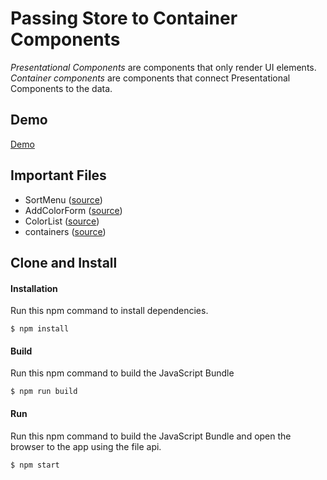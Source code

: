 Passing Store to Container Components
=====================
*Presentational Components* are components that only render UI elements. *Container components* are components that 
connect Presentational Components to the data.

Demo
-------------
[Demo](https://rawgit.com/MoonHighway/learning-react/master/chapter-09/color-organizer-containers/dist/index.html)

Important Files
-------------

* SortMenu ([source](https://github.com/MoonHighway/learning-react/blob/master/chapter-09/color-organizer-containers/src/components/ui/SortMenu.js))
* AddColorForm ([source](https://github.com/MoonHighway/learning-react/blob/master/chapter-09/color-organizer-containers/src/components/ui/AddColorForm.js))
* ColorList ([source](https://github.com/MoonHighway/learning-react/blob/master/chapter-09/color-organizer-containers/src/components/ui/ColorList.js))
* containers ([source](https://github.com/MoonHighway/learning-react/blob/master/chapter-09/color-organizer-containers/src/components/containers.js))

Clone and Install
-------------

#### Installation
Run this npm command to install dependencies.
```
$ npm install
```

#### Build
Run this npm command to build the JavaScript Bundle
```
$ npm run build
```

#### Run
Run this npm command to build the JavaScript Bundle and open the browser to the app using the file api.
```
$ npm start
```